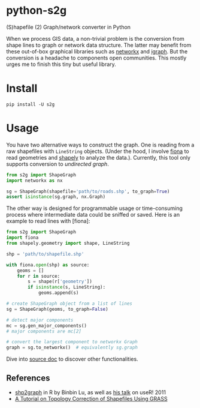 # python-s2g

(S)hapefile (2) Graph/network converter in Python

When we process GIS data, a non-trivial problem is the conversion from shape lines to graph or network data structure.
The latter may benefit from these out-of-box graphical libraries such as [networkx](http://networkx.github.io/)
and [igraph](http://igraph.org/python/). But the conversion is a headache to components open communities.
This mostly urges me to finish this tiny but useful library.
 
# Install

```$xslt
pip install -U s2g
```

# Usage

You have two alternative ways to construct the graph. One is reading from a raw shapefiles with `LineString` objects.
(Under the hood, I involve [fiona](https://pypi.python.org/pypi/Fiona/) to read geometries and
[shapely](https://pypi.python.org/pypi/Shapely) to analyze the data.).
Currently, this tool only supports conversion to *undirected graph*.

```python
from s2g import ShapeGraph
import networkx as nx

sg = ShapeGraph(shapefile='path/to/roads.shp', to_graph=True)
assert isinstance(sg.graph, nx.Graph)
```

The other way is designed for programmable usage or time-consuming process where intermediate data could be sniffed or
saved. Here is an example to read lines with [fiona]:

```python
from s2g import ShapeGraph
import fiona
from shapely.geometry import shape, LineString

shp = 'path/to/shapefile.shp'

with fiona.open(shp) as source:
    geoms = []
    for r in source:
        s = shape(r['geometry'])
        if isinstance(s, LineString):
            geoms.append(s)

# create ShapeGraph object from a list of lines
sg = ShapeGraph(geoms, to_graph=False)

# detect major components
mc = sg.gen_major_components()
# major components are mc[2]

# convert the largest component to networkx Graph
graph = sg.to_networkx()  # equivalently sg.graph
```

Dive into [source doc](https://github.com/caesar0301/python-s2g/blob/master/s2g/shapegraph.py) to discover other functionalities.

## References

* [shp2graph](https://cran.r-project.org/web/packages/shp2graph/index.html) in R by Binbin Lu, as well as [his talk](http://web.warwick.ac.uk/statsdept/user2011/TalkSlides/Contributed/17Aug_1600_FocusIV_2-Geospatial_1-Lu.pdf) on useR! 2011
* [A Tutorial on Topology Correction of Shapefiles Using GRASS](http://xiaming.me/posts/2015/08/29/a-tutorial-on-topology-correction-of-shapefiles-using-grass/)
